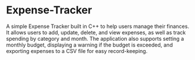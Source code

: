# Expense-Tracker
A simple Expense Tracker built in C++ to help users manage their finances. It allows users to add, update, delete, and view expenses, as well as track spending by category and month. The application also supports setting a monthly budget, displaying a warning if the budget is exceeded, and exporting expenses to a CSV file for easy record-keeping.
